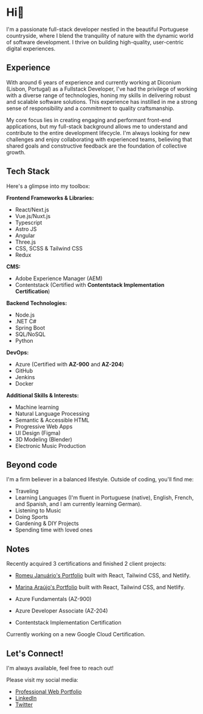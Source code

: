 # Hi👋

I'm a passionate full-stack developer nestled in the beautiful Portuguese countryside, where I blend the tranquility of nature with the dynamic world of software development. I thrive on building high-quality, user-centric digital experiences.

## Experience

With around 6 years of experience and currently working at Diconium (Lisbon, Portugal) as a Fullstack Developer, I've had the privilege of working with a diverse range of technologies, honing my skills in delivering robust and scalable software solutions. This experience has instilled in me a strong sense of responsibility and a commitment to quality craftsmanship.

My core focus lies in creating engaging and performant front-end applications, but my full-stack background allows me to understand and contribute to the entire development lifecycle. I'm always looking for new challenges and enjoy collaborating with experienced teams, believing that shared goals and constructive feedback are the foundation of collective growth.

## Tech Stack

Here's a glimpse into my toolbox:

**Frontend Frameworks & Libraries:**

* React/Next.js
* Vue.js/Nuxt.js
* Typescript
* Astro JS
* Angular
* Three.js
* CSS, SCSS & Tailwind CSS
* Redux

**CMS:**

* Adobe Experience Manager (AEM)
* Contentstack (Certified with **Contentstack Implementation Certification**)

**Backend Technologies:**

* Node.js
* .NET C#
* Spring Boot
* SQL/NoSQL
* Python

**DevOps:**

* Azure (Certified with **AZ-900** and **AZ-204**)
* GitHub
* Jenkins
* Docker

**Additional Skills & Interests:**
* Machine learning
* Natural Language Processing
* Semantic & Accessible HTML
* Progressive Web Apps
* UI Design (Figma)
* 3D Modeling (Blender)
* Electronic Music Production

## Beyond code

I'm a firm believer in a balanced lifestyle. Outside of coding, you'll find me:

* Traveling
* Learning Languages (I'm fluent in Portuguese (native), English, French, and Spanish, and I am currently learning German).
* Listening to Music
* Doing Sports
* Gardening & DIY Projects
* Spending time with loved ones

## Notes

Recently acquired 3 certifications and finished 2 client projects: 
- [Romeu Januário's Portfolio](https://romeujanuariotherapy.com/) built with React, Tailwind CSS, and Netlify.
- [Marina Araújo's Portfolio](https://marinaraujofisio.com/) built with React, Tailwind CSS, and Netlify.

- Azure Fundamentals (AZ-900)
- Azure Developer Associate (AZ-204)
- Contentstack Implementation Certification

Currently working on a new Google Cloud Certification.

## Let's Connect!

I'm always available, feel free to reach out!

Please visit my social media: 

- [Professional Web Portfolio](https://joao-saraiva-dev.netlify.app/)
- [LinkedIn](https://www.linkedin.com/in/jo%C3%A3o-saraiva-ab662b197/)
- [Twitter](https://x.com/JohnnySaraiva00)

